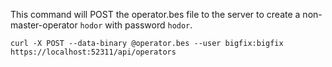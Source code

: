 This command will POST the operator.bes file to the server to create a
non-master-operator `hodor` with password `hodor`.

    curl -X POST --data-binary @operator.bes --user bigfix:bigfix https://localhost:52311/api/operators
